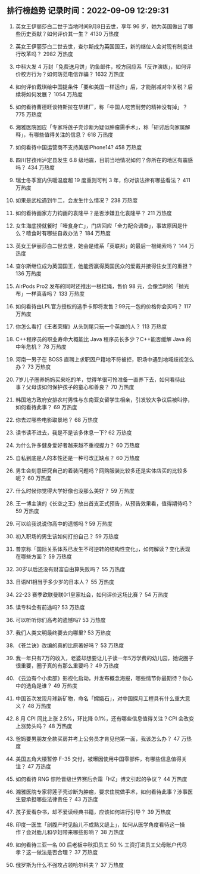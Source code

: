 
## 排行榜趋势 记录时间：2022-09-09 12:29:31
  
  1. 英女王伊丽莎白二世于当地时间9月8日去世，享年 96 岁，她为英国做出了哪些历史贡献？如何评价其一生？ 4130 万热度
    
  2. 英女王伊丽莎白二世去世，查尔斯成为英国国王，新的继位人会对现有制度进行改革吗？ 2982 万热度
    
  3. 中科大发 4 万封「免费送月饼」钓鱼邮件，校方回应系「反诈演练」，如何评价校方行为？如何防范电信诈骗？ 1632 万热度
    
  4. 如何评价戴琪给中国提条件「要和美国一样运作」后，才能削减对华关税？后续将如何发展？ 1054 万热度
    
  5. 如何看待曹德旺谈特斯拉在华建厂，称「中国人吃苦耐劳的精神没有掉」？ 775 万热度
    
  6. 湘雅医院回应「专家将莲子壳诊断为疑似肿瘤需手术」，称「研讨后向家属解释」，有哪些值得关注的信息？ 618 万热度
    
  7. 如何看待中国运营商不支持美版iPhone14? 458 万热度
    
  8. 四川甘孜州泸定县发生 6.8 级地震，目前当地情况如何？你所在的地区有震感吗？ 434 万热度
    
  9. 瑞士冬季室内供暖温度超 19 度重则可判 3 年，你对该法律有哪些看法？ 411 万热度
    
  10. 如果是武松遇到牛二，会发生什么情况？ 238 万热度
    
  11. 如何看待画家方力钧画的袁隆平？是否涉嫌丑化袁隆平？ 211 万热度
    
  12. 女生海底捞就餐时「噎食身亡」，门店回应「全力配合调查」，事故原因是什么？噎食时有哪些自救办法？ 184 万热度
    
  13. 英女王伊丽莎白二世去世，她会是维系「英联邦」的最后一根绳索吗？ 144 万热度
    
  14. 查尔斯继位成为英国国王，他能否赢得英国民众的爱戴并接得住女王的重担？ 136 万热度
    
  15. AirPods Pro2 发布的同时还推出一根挂绳，售价 98 元，会像当时的「抛光布」一样真香吗？ 133 万热度
    
  16. 如何看待由LPL官方授权的选手卡即将发售？99元一包的价格你会买吗？ 117 万热度
    
  17. 你怎么看打《王者荣耀》从头到尾只玩一个英雄的人？ 113 万热度
    
  18. C++程序员的职业寿命大概能比 Java 程序员长多少？C++能否缓解 Java 的中年危机？ 78 万热度
    
  19. 河南一男子在 BOSS 直聘上求职因户籍地不符被拒，职场中遇到地域歧视怎么办？ 73 万热度
    
  20. 7岁儿子圈养妈妈买来吃的羊，觉得羊很可怜准备一直养下去，如何看待此事？父母该如何保护孩子的童心和善良？ 70 万热度
    
  21. 韩国地方政府安排农村男性与东南亚女留学生相亲，引发较大争议后被叫停，如何看待此事？ 69 万热度
    
  22. 你去过哪些电影取景地？ 68 万热度
    
  23. 读书读不进去，我是不是该多休息一下? 62 万热度
    
  24. 为什么许多健身爱好者越来越不重视握力？ 60 万热度
    
  25. 自私到底是人的本性还是一种可改正缺点？ 60 万热度
    
  26. 男生会刻意研究自己的着装问题吗？网购服装比较多还是实体店买的比较多呢？ 60 万热度
    
  27. 什么时候你觉得大学好像也没那么美好？ 59 万热度
    
  28. 王一博主演的《长空之王》放出首支正式预告，从预告效果看，值得期待吗？ 59 万热度
    
  29. 可以给我说说你高中的遗憾吗 ? 59 万热度
    
  30. 初入职场的男生该如何打扮自己？ 59 万热度
    
  31. 普京称「国际关系体系已发生不可逆转的结构性变化」，如何解读？变化表现在哪些方面？ 59 万热度
    
  32. 30岁以后还没有财富自由算失败吗？ 55 万热度
    
  33. 日语N1相当于多少岁的日本人？ 55 万热度
    
  34. 22-23 赛季欧联曼联0:1皇家社会，如何评价这场比赛？ 54 万热度
    
  35. 读专科会有前途吗? 53 万热度
    
  36. 可以听听你们高考的遗憾吗? 53 万热度
    
  37. 我们人类文明最终要去向哪里? 53 万热度
    
  38. 《苍兰诀》改编的真的比原著好吗？ 53 万热度
    
  39. 我一年只有7万的收入，老婆却想要让儿子读一年5万学费的幼儿园，她说圈子很重要，圈子真的有那么重要吗？ 49 万热度
    
  40. 《云边有个小卖部》影视化启动，并发布概念海报，哪些情节你最期待？你心中的选角是谁？ 49 万热度
    
  41. 中国首次发现月球新矿物，命名「嫦娥石」，对中国探月工程具有什么重大意义？ 48 万热度
    
  42. 8 月 CPI 同比上涨 2.5%，环比降 0.1%，还有哪些信息值得关注？CPI 会改变上涨势头吗？ 48 万热度
    
  43. 爸妈要男朋友全款买房并考上公务员才肯见他第一面，我该怎么办？ 47 万热度
    
  44. 美国五角大楼暂停 F-35 交付，被曝因使用中国零部件，有哪些信息值得关注？ 47 万热度
    
  45. 如何看待 RNG 惊险晋级世界赛后余霜「HZ」博文引起的争议？ 44 万热度
    
  46. 湘雅医院专家将莲子壳诊断为肿瘤，要求住院做手术，如何看待此事？涉事医生要承担哪些法律责任？ 43 万热度
    
  47. 孩子爱看杂书，却不爱读经典书籍，应该如何进行引导？ 39 万热度
    
  48. 印度一医生「剖腹产时见胎儿不成熟又缝上」，如何从医学角度看待这一操作？会对胎儿和孕妇带来哪些影响？ 38 万热度
    
  49. 如何看待三亚一名 00 后老板中秋扣员工 50 % 工资打进员工父母账户代尽孝？这一做法是否合理？ 37 万热度
    
  50. 俄罗斯为什么不强攻占领哈尔科夫？ 37 万热度
    